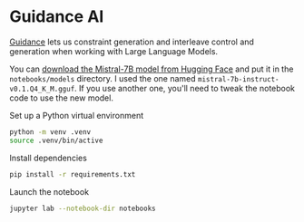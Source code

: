 # Guidance AI

[Guidance](https://github.com/guidance-ai/guidance) lets us constraint generation and interleave control and generation when working with Large Language Models.

You can [download the Mistral-7B model from Hugging Face](https://huggingface.co/TheBloke/Mistral-7B-v0.1-GGUF) and put it in the `notebooks/models` directory. I used the one named `mistral-7b-instruct-v0.1.Q4_K_M.gguf`. If you use another one, you'll need to tweak the notebook code to use the new model.

Set up a Python virtual environment

```bash
python -m venv .venv
source .venv/bin/active
```

Install dependencies

```bash
pip install -r requirements.txt
```

Launch the notebook

```bash
jupyter lab --notebook-dir notebooks
```
